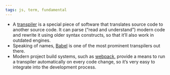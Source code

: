 ```yaml
---
tags: js, term, fundamental
---
```


- A [transpiler](https://en.wikipedia.org/wiki/Source-to-source_compiler) is a special piece of software that translates source code to another source code. It can parse (“read and understand”) modern code and rewrite it using older syntax constructs, so that it’ll also work in outdated engines.
- Speaking of names, [Babel](https://babeljs.io) is one of the most prominent transpilers out there.
- Modern project build systems, such as [webpack](https://webpack.js.org/), provide a means to run a transpiler automatically on every code change, so it’s very easy to integrate into the development process.